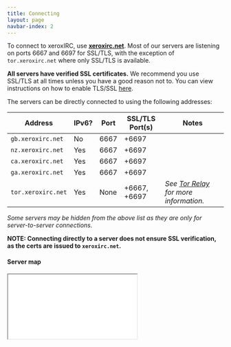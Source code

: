 ```yaml
---
title: Connecting
layout: page
navbar-index: 2
---
```


To connect to xeroxIRC, use **[xeroxirc.net](ircs://xeroxirc.net)**. Most of our servers are listening on ports 6667 and 6697 for SSL/TLS, with the exception of `tor.xeroxirc.net` where only SSL/TLS is available.

**All servers have verified SSL certificates.** We recommend you use SSL/TLS at all times unless you have a good reason not to. You can view instructions on
how to enable TLS/SSL [here](use-tls).

The servers can be directly connected to using the following addresses:

| Address            | IPv6? | Port | SSL/TLS Port(s) | Notes                                         |
|--------------------|-------|------|-----------------|-----------------------------------------------|
| `gb.xeroxirc.net`  | No    | 6667 | +6697           |                                               |
| `nz.xeroxirc.net`  | Yes   | 6667 | +6697           |                                               |
| `ca.xeroxirc.net`  | Yes   | 6667 | +6697           |                                               |
| `ga.xeroxirc.net`  | Yes   | 6667 | +6697           |                                               |
| `tor.xeroxirc.net` | Yes   | None | +6667, +6697    | *See [Tor Relay](/tor) for more information.* |

*Some servers may be hidden from the above list as they are only for server-to-server connections.*

**NOTE: Connecting directly to a server does not ensure SSL verification, as the certs are issued to `xeroxirc.net`.**

#### Server map

<iframe src="{{ site.server_map }}">
    <a href="{{ site.server_map }}">Your browser doesn't support iframes,
    click here to view the map.</a>
</iframe>
